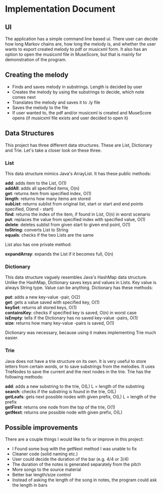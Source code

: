 # Implementation Document

## UI

The application has a simple command line based ui. There user can decide how long Markov chains are, how long the melody is, and whether the user wants to 
export created melody to pdf or musicxml form. It also has an option to open the musicxml file in MuseScore, but that is mainly for demonstration of the program.

## Creating the melody

* Finds and saves melody in substrings. Length is decided by user
* Creates the melody by using the substrings to decide, which note comes next
* Translates the melody and saves it to .ly file
* Saves the melody to the file
* If user wanted to, the pdf and/or musicxml is created and MuseScore opens (if musicxml file exists and user decided to open it)

## Data Structures

This project has three different data structures. These are List, Dictionary and Trie. Let's take a closer look on these three.

### List

This data structure mimics Java's ArrayList. It has these public methods:

   **add**: adds item to the List, O(1)  
   **addAll**: adds all specified items, O(n)  
   **get**: returns item from specified index, O(1)  
   **length**: returns how many items are stored  
   **subList**: returns sublist from original list, start or start and end points specified, O(end - start)  
   **find**: returns the index of the item, if found in List, O(n) in worst scenario  
   **put**: replaces the value from specified index with specified value, O(1)  
   **delete**: deletes sublist from given start to given end point, O(1)  
   **toString**: converts List to String  
   **equals**: checks if the two Lists are the same  
   
List also has one private method:

   **expandArray**: expands the List if it becomes full, O(n)

### Dictionary

This data structure vaguely resembles Java's HashMap data structure. Unlike the HashMap, Dictionary saves keys and values in Lists. Key value is always String type. Value can be anything. Dictionary has these methods:

   **put**: adds a new key-value -pair, O(2)  
   **get**: gets a value saved with specified key, O(1)  
   **keySet**: returns all stored keys, O(1)  
   **containsKey**: checks if specified key is saved, O(n) in worst case  
   **isEmpty**: tells if the Dictionary has no saved key-value -pairs, O(1)  
   **size**: returns how many key-value -pairs is saved, O(1)  
   
Dictionary was necessary, because using it makes implementing Trie much easier.

### Trie

Java does not have a trie structure on its own. It is very useful to store letters from certain words, or to save substrings from the melodies. It uses TrieNodes to save the current and the next nodes in the trie. Trie has the following methods:

   **add**: adds a new substring to the trie, O(L) L = length of the substring  
   **search**: checks if the substring is found in the trie, O(L)  
   **getLeafs**: gets next possible nodes with given prefix, O(L) L = length of the prefix  
   **getFirst**: returns one node from the top of the trie, O(1)  
   **getNext**: returns one possible node with given prefix, O(L)  

## Possible improvements

There are a couple things I would like to fix or improve in this project:
* I Found some bug with the getNext method I was unable to fix
* Cleaner code (solid naming etc.)
* User could decide the duration of the bar (e.g. 4/4 or 3/4)
* The duration of the notes is generated separately from the pitch
* More songs to the source material
* Better bar length/size control
* Instead of asking the length of the song in notes, the program could ask the length in bars
